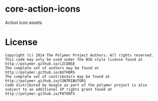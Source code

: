 core-action-icons
=======================

Action icon assets

License
=======

    Copyright (c) 2014 The Polymer Project Authors. All rights reserved.
    This code may only be used under the BSD style license found at http://polymer.github.io/LICENSE
    The complete set of authors may be found at http://polymer.github.io/AUTHORS
    The complete set of contributors may be found at http://polymer.github.io/CONTRIBUTORS
    Code distributed by Google as part of the polymer project is also
    subject to an additional IP rights grant found at http://polymer.github.io/PATENTS
